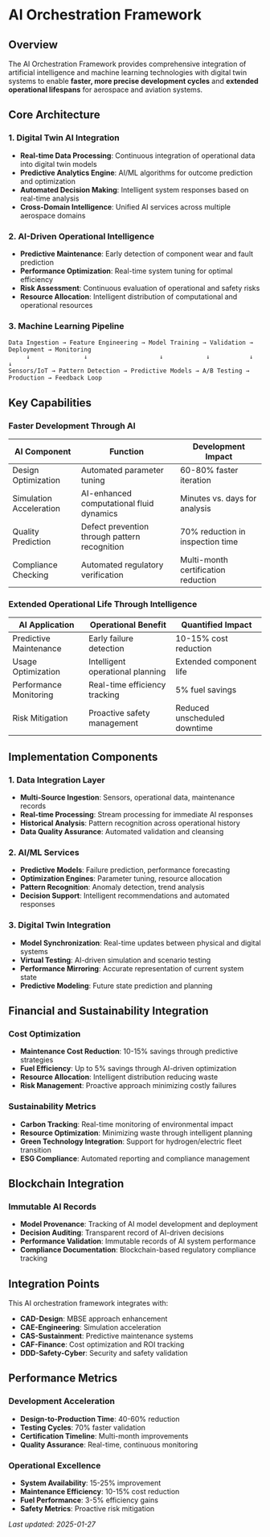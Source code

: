 # AI Orchestration Framework

## Overview

The AI Orchestration Framework provides comprehensive integration of artificial intelligence and machine learning technologies with digital twin systems to enable **faster, more precise development cycles** and **extended operational lifespans** for aerospace and aviation systems.

## Core Architecture

### 1. Digital Twin AI Integration
- **Real-time Data Processing**: Continuous integration of operational data into digital twin models
- **Predictive Analytics Engine**: AI/ML algorithms for outcome prediction and optimization
- **Automated Decision Making**: Intelligent system responses based on real-time analysis
- **Cross-Domain Intelligence**: Unified AI services across multiple aerospace domains

### 2. AI-Driven Operational Intelligence
- **Predictive Maintenance**: Early detection of component wear and fault prediction
- **Performance Optimization**: Real-time system tuning for optimal efficiency
- **Risk Assessment**: Continuous evaluation of operational and safety risks
- **Resource Allocation**: Intelligent distribution of computational and operational resources

### 3. Machine Learning Pipeline
```
Data Ingestion → Feature Engineering → Model Training → Validation → Deployment → Monitoring
     ↓               ↓                    ↓            ↓           ↓           ↓
Sensors/IoT → Pattern Detection → Predictive Models → A/B Testing → Production → Feedback Loop
```

## Key Capabilities

### Faster Development Through AI
| AI Component | Function | Development Impact |
|--------------|----------|-------------------|
| Design Optimization | Automated parameter tuning | 60-80% faster iteration |
| Simulation Acceleration | AI-enhanced computational fluid dynamics | Minutes vs. days for analysis |
| Quality Prediction | Defect prevention through pattern recognition | 70% reduction in inspection time |
| Compliance Checking | Automated regulatory verification | Multi-month certification reduction |

### Extended Operational Life Through Intelligence
| AI Application | Operational Benefit | Quantified Impact |
|----------------|--------------------|--------------------|
| Predictive Maintenance | Early failure detection | 10-15% cost reduction |
| Usage Optimization | Intelligent operational planning | Extended component life |
| Performance Monitoring | Real-time efficiency tracking | 5% fuel savings |
| Risk Mitigation | Proactive safety management | Reduced unscheduled downtime |

## Implementation Components

### 1. Data Integration Layer
- **Multi-Source Ingestion**: Sensors, operational data, maintenance records
- **Real-time Processing**: Stream processing for immediate AI responses
- **Historical Analysis**: Pattern recognition across operational history
- **Data Quality Assurance**: Automated validation and cleansing

### 2. AI/ML Services
- **Predictive Models**: Failure prediction, performance forecasting
- **Optimization Engines**: Parameter tuning, resource allocation
- **Pattern Recognition**: Anomaly detection, trend analysis
- **Decision Support**: Intelligent recommendations and automated responses

### 3. Digital Twin Integration
- **Model Synchronization**: Real-time updates between physical and digital systems
- **Virtual Testing**: AI-driven simulation and scenario testing
- **Performance Mirroring**: Accurate representation of current system state
- **Predictive Modeling**: Future state prediction and planning

## Financial and Sustainability Integration

### Cost Optimization
- **Maintenance Cost Reduction**: 10-15% savings through predictive strategies
- **Fuel Efficiency**: Up to 5% savings through AI-driven optimization
- **Resource Allocation**: Intelligent distribution reducing waste
- **Risk Management**: Proactive approach minimizing costly failures

### Sustainability Metrics
- **Carbon Tracking**: Real-time monitoring of environmental impact
- **Resource Optimization**: Minimizing waste through intelligent planning
- **Green Technology Integration**: Support for hydrogen/electric fleet transition
- **ESG Compliance**: Automated reporting and compliance management

## Blockchain Integration

### Immutable AI Records
- **Model Provenance**: Tracking of AI model development and deployment
- **Decision Auditing**: Transparent record of AI-driven decisions
- **Performance Validation**: Immutable records of AI system performance
- **Compliance Documentation**: Blockchain-based regulatory compliance tracking

## Integration Points

This AI orchestration framework integrates with:
- **CAD-Design**: MBSE approach enhancement
- **CAE-Engineering**: Simulation acceleration
- **CAS-Sustainment**: Predictive maintenance systems
- **CAF-Finance**: Cost optimization and ROI tracking
- **DDD-Safety-Cyber**: Security and safety validation

## Performance Metrics

### Development Acceleration
- **Design-to-Production Time**: 40-60% reduction
- **Testing Cycles**: 70% faster validation
- **Certification Timeline**: Multi-month improvements
- **Quality Assurance**: Real-time, continuous monitoring

### Operational Excellence
- **System Availability**: 15-25% improvement
- **Maintenance Efficiency**: 10-15% cost reduction
- **Fuel Performance**: 3-5% efficiency gains
- **Safety Metrics**: Proactive risk mitigation

*Last updated: 2025-01-27*
